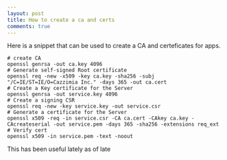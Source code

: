 ```yaml
---
layout: post
title: How to create a ca and certs
comments: true
---
```


Here is a snippet that can be used to create a CA and certeficates for apps.

    # create CA
    openssl genrsa -out ca.key 4096
    # Generate self-signed Root certificate
    openssl req -new -x509 -key ca.key -sha256 -subj "/C=IE/ST=IE/O=Cazzimia Inc." -days 365 -out ca.cert
    # Create a Key certificate for the Server
    openssl genrsa -out service.key 4096
    # Create a signing CSR
    openssl req -new -key service.key -out service.csr
    # Generate a certificate for the Server
    openssl x509 -req -in service.csr -CA ca.cert -CAkey ca.key -CAcreateserial -out service.pem -days 365 -sha256 -extensions req_ext
    # Verify cert
    openssl x509 -in service.pem -text -noout

This has been useful lately as of late
